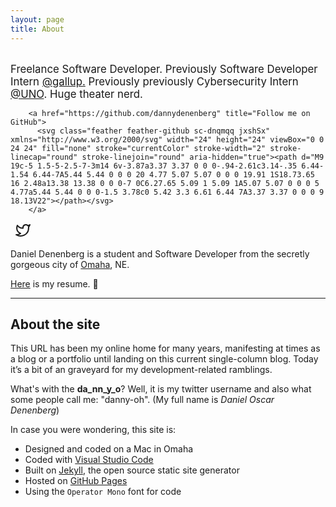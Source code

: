 ```yaml
---
layout: page
title: About
---
```


<br>
<span style="font-size:larger;">Freelance Software Developer. Previously Software Developer Intern <a href="https://www.gallup.com/home.aspx">@gallup.</a> Previously previously Cybersecurity Intern <a href="https://www.unomaha.edu/">@UNO</a>. Huge theater nerd.</span>

<div class="links">
       
        
        <a href="https://github.com/dannydenenberg" title="Follow me on GitHub">
          <svg class="feather feather-github sc-dnqmqq jxshSx" xmlns="http://www.w3.org/2000/svg" width="24" height="24" viewBox="0 0 24 24" fill="none" stroke="currentColor" stroke-width="2" stroke-linecap="round" stroke-linejoin="round" aria-hidden="true"><path d="M9 19c-5 1.5-5-2.5-7-3m14 6v-3.87a3.37 3.37 0 0 0-.94-2.61c3.14-.35 6.44-1.54 6.44-7A5.44 5.44 0 0 0 20 4.77 5.07 5.07 0 0 0 19.91 1S18.73.65 16 2.48a13.38 13.38 0 0 0-7 0C6.27.65 5.09 1 5.09 1A5.07 5.07 0 0 0 5 4.77a5.44 5.44 0 0 0-1.5 3.78c0 5.42 3.3 6.61 6.44 7A3.37 3.37 0 0 0 9 18.13V22"></path></svg>
        </a>
&nbsp;
  <a href="https://twitter.com/da_nn_y_o" title="Follow me on GitHub">
        <svg class="feather feather-twitter sc-dnqmqq jxshSx" xmlns="http://www.w3.org/2000/svg" width="24" height="24" viewBox="0 0 24 24" fill="none" stroke="currentColor" stroke-width="2" stroke-linecap="round" stroke-linejoin="round" aria-hidden="true" data-reactid="1211"><path d="M23 3a10.9 10.9 0 0 1-3.14 1.53 4.48 4.48 0 0 0-7.86 3v1A10.66 10.66 0 0 1 3 4s-4 9 5 13a11.64 11.64 0 0 1-7 2c9 5 20 0 20-11.5a4.5 4.5 0 0 0-.08-.83A7.72 7.72 0 0 0 23 3z"></path></svg></a>

</div>

Daniel Denenberg is a student and Software Developer from the secretly gorgeous city of [Omaha](https://en.wikipedia.org/wiki/Omaha,_Nebraska), NE.

[Here](goods/resume/DenenbergResume2019.pdf) is my resume. 📜

---

## About the site

This URL has been my online home for many years, manifesting at times as a blog or a portfolio until landing on this current single-column blog. Today it’s a bit of an graveyard for my development-related ramblings.

What's with the **da_nn_y_o**? Well, it is my twitter username and also what some people call me: "danny-oh". (My full name is _Daniel Oscar Denenberg_)

In case you were wondering, this site is:

- Designed and coded on a Mac in Omaha
- Coded with [Visual Studio Code](https://code.visualstudio.com/)
- Built on [Jekyll](https://jekyllrb.com/), the open source static site generator
- Hosted on [GitHub Pages](https://pages.github.com/)
- Using the `Operator Mono` font for code
